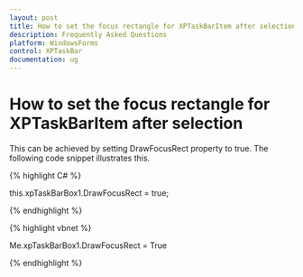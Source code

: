 ```yaml
---
layout: post
title: How to set the focus rectangle for XPTaskBarItem after selection | WindowsForms | Syncfusion
description: Frequently Asked Questions
platform: WindowsForms
control: XPTaskBar
documentation: ug
---
```

# How to set the focus rectangle for XPTaskBarItem after selection

This can be achieved by setting DrawFocusRect property to true. The following code snippet illustrates this.

{% highlight C# %}   

this.xpTaskBarBox1.DrawFocusRect = true;

 {% endhighlight %}



 {% highlight vbnet %} 

Me.xpTaskBarBox1.DrawFocusRect = True

{% endhighlight %}
